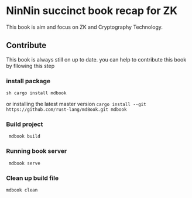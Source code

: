# NinNin succinct book recap for ZK

This book is aim and focus on ZK and Cryptography Technology.

## Contribute

This book is always still on up to date. you can help to contribute this book by fllowing this step

### install package

`sh cargo install mdbook`

or installing the latest master version
`cargo install --git https://github.com/rust-lang/mdBook.git mdbook
`

### Build project

` mdbook build`

### Running book server

` mdbook serve`

### Clean up build file

`mdbook clean`
